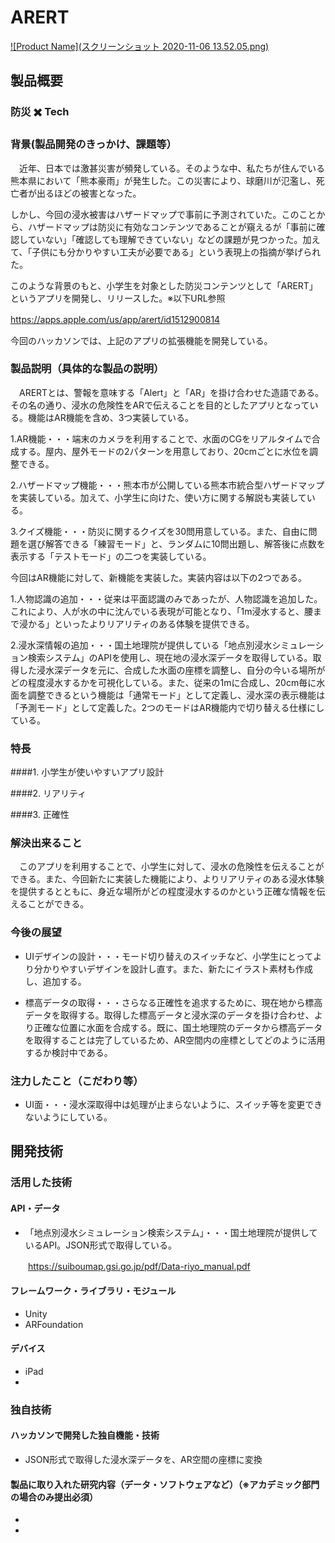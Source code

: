 # ARERT

[![Product Name](スクリーンショット 2020-11-06 13.52.05.png)](https://drive.google.com/file/d/10FMeqnQPj6eFrIzPo3nLl6a886I6zP-z/view?usp=sharing)

## 製品概要
### 防災 ✖️ Tech

### 背景(製品開発のきっかけ、課題等）
　近年、日本では激甚災害が頻発している。そのような中、私たちが住んでいる熊本県において「熊本豪雨」が発生した。この災害により、球磨川が氾濫し、死亡者が出るほどの被害となった。
 
  しかし、今回の浸水被害はハザードマップで事前に予測されていた。このことから、ハザードマップは防災に有効なコンテンツであることが窺えるが「事前に確認していない」「確認しても理解できていない」などの課題が見つかった。加えて、「子供にも分かりやすい工夫が必要である」という表現上の指摘が挙げられた。
 
このような背景のもと、小学生を対象とした防災コンテンツとして「ARERT」というアプリを開発し、リリースした。※以下URL参照

https://apps.apple.com/us/app/arert/id1512900814
　

今回のハッカソンでは、上記のアプリの拡張機能を開発している。

### 製品説明（具体的な製品の説明）
　ARERTとは、警報を意味する「Alert」と「AR」を掛け合わせた造語である。その名の通り、浸水の危険性をARで伝えることを目的としたアプリとなっている。機能はAR機能を含め、3つ実装している。
 
1.AR機能・・・端末のカメラを利用することで、水面のCGをリアルタイムで合成する。屋内、屋外モードの2パターンを用意しており、20cmごとに水位を調整できる。

2.ハザードマップ機能・・・熊本市が公開している熊本市統合型ハザードマップを実装している。加えて、小学生に向けた、使い方に関する解説も実装している。

3.クイズ機能・・・防災に関するクイズを30問用意している。また、自由に問題を選び解答できる「練習モード」と、ランダムに10問出題し、解答後に点数を表示する「テストモード」の二つを実装している。

今回はAR機能に対して、新機能を実装した。実装内容は以下の2つである。

1.人物認識の追加・・・従来は平面認識のみであったが、人物認識を追加した。これにより、人が水の中に沈んでいる表現が可能となり、「1m浸水すると、腰まで浸かる」といったよりリアリティのある体験を提供できる。

2.浸水深情報の追加・・・国土地理院が提供している「地点別浸水シミュレーション検索システム」のAPIを使用し、現在地の浸水深データを取得している。取得した浸水深データを元に、合成した水面の座標を調整し、自分の今いる場所がどの程度浸水するかを可視化している。また、従来の1mに合成し、20cm毎に水面を調整できるという機能は「通常モード」として定義し、浸水深の表示機能は「予測モード」として定義した。2つのモードはAR機能内で切り替える仕様にしている。

### 特長
####1. 小学生が使いやすいアプリ設計

####2. リアリティ

####3. 正確性

### 解決出来ること
　このアプリを利用することで、小学生に対して、浸水の危険性を伝えることができる。また、今回新たに実装した機能により、よりリアリティのある浸水体験を提供するとともに、身近な場所がどの程度浸水するのかという正確な情報を伝えることができる。
 
### 今後の展望
* UIデザインの設計・・・モード切り替えのスイッチなど、小学生にとってより分かりやすいデザインを設計し直す。また、新たにイラスト素材も作成し、追加する。

* 標高データの取得・・・さらなる正確性を追求するために、現在地から標高データを取得する。取得した標高データと浸水深のデータを掛け合わせ、より正確な位置に水面を合成する。既に、国土地理院のデータから標高データを取得することは完了しているため、AR空間内の座標としてどのように活用するか検討中である。

### 注力したこと（こだわり等）
* UI面・・・浸水深取得中は処理が止まらないように、スイッチ等を変更できないようにしている。

## 開発技術
### 活用した技術
#### API・データ
* 「地点別浸水シミュレーション検索システム」・・・国土地理院が提供しているAPI。JSON形式で取得している。

　　https://suiboumap.gsi.go.jp/pdf/Data-riyo_manual.pdf

#### フレームワーク・ライブラリ・モジュール
* Unity 
* ARFoundation

#### デバイス
* iPad
* 

### 独自技術
#### ハッカソンで開発した独自機能・技術
* JSON形式で取得した浸水深データを、AR空間の座標に変換

#### 製品に取り入れた研究内容（データ・ソフトウェアなど）（※アカデミック部門の場合のみ提出必須）
* 
* 
